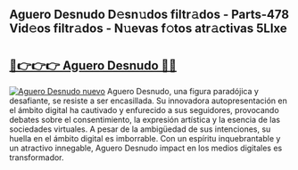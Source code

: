 ## Aguero Desnudo D𝚎sn𝚞dos filtr𝚊dos - Parts-478 Vid𝚎os filtr𝚊dos - N𝚞evas f𝚘tos atr𝚊ctivas 5LIxe

# <h2><a href="http://mb5tcta.tromn.icu/?c=Aguero+Desnudo">🔗👉👉👉 Aguero Desnudo 🔗🔗</a></h2>

[![Aguero Desnudo nuevo](https://i.imgur.com/pEAQMta.gif)](http://mb5tcta.tromn.icu/?c=Aguero+Desnudo)
Aguero Desnudo, una figura paradójica y desafiante, se resiste a ser encasillada. Su innovadora autopresentación en el ámbito digital ha cautivado y enfurecido a sus seguidores, provocando debates sobre el consentimiento, la expresión artística y la esencia de las sociedades virtuales. A pesar de la ambigüedad de sus intenciones, su huella en el ámbito digital es imborrable. Con un espíritu inquebrantable y un atractivo innegable, Aguero Desnudo impact en los medios digitales es transformador.
